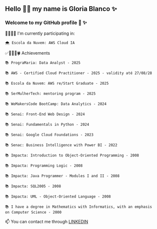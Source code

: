 ## Hello 👋😉 my name is **Gloria Blanco** ✨ 
### Welcome to my GitHub profile 🐥 ✨ 

👩🏻‍💻🍀 I'm currently participating in:

    🌨️ Escola da Nuvem: AWS Cloud IA


✅👩🏻‍💻🍀 Achievements

    📚 PrograMaria: Data Analyst - 2025

   	📚 AWS - Certified Cloud Practitioner - 2025 - validity até 27/08/28

	📚 Escola da Nuvem: AWS re/Start Graduate - 2025

    📚 SerMulherTech: mentoring program - 2025

    📚 WoMakersCode BootCamp: Data Analytics - 2024

    📚 Senai: Front-End Web Design - 2024

    📚 Senai: Fundamentals in Python - 2024

    📚 Senai: Google Cloud Foundations - 2023

    📚 Senac: Business Intelligence with Power BI - 2022

    📚 Impacta: Introduction to Object-Oriented Programming - 2008

    📚 Impacta: Programming Logic - 2008

    📚 Impacta: Java Programmer - Modules I and II - 2008

    📚 Impacta: SQL2005 - 2008

    📚 Impacta: UML - Object-Oriented Language - 2008

    📚 I have a degree in Mathematics with Informatics, with an emphasis on Computer Science - 2000


📫 You can contact me through [LINKEDIN](https://www.linkedin.com/in/gloriablanco/)

